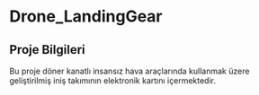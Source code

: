 # Drone_LandingGear

## Proje Bilgileri

  Bu proje döner kanatlı insansız hava araçlarında kullanmak üzere geliştirilmiş iniş takımının elektronik kartını içermektedir.



  
  
